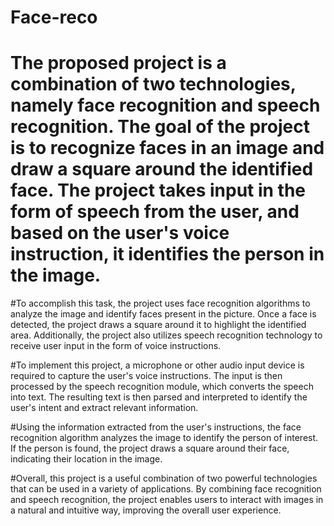 # Face-reco

# The proposed project is a combination of two technologies, namely face recognition and speech recognition. The goal of the project is to recognize faces in an image and draw a square around the identified face. The project takes input in the form of speech from the user, and based on the user's voice instruction, it identifies the person in the image.

 #To accomplish this task, the project uses face recognition algorithms to analyze the image and identify faces present in the picture. Once a face is detected, the project draws a square around it to highlight the identified area. Additionally, the project also utilizes speech recognition technology to receive user input in the form of voice instructions.

#To implement this project, a microphone or other audio input device is required to capture the user's voice instructions. The input is then processed by the speech recognition module, which converts the speech into text. The resulting text is then parsed and interpreted to identify the user's intent and extract relevant information.

#Using the information extracted from the user's instructions, the face recognition algorithm analyzes the image to identify the person of interest. If the person is found, the project draws a square around their face, indicating their location in the image.

#Overall, this project is a useful combination of two powerful technologies that can be used in a variety of applications. By combining face recognition and speech recognition, the project enables users to interact with images in a natural and intuitive way, improving the overall user experience.
